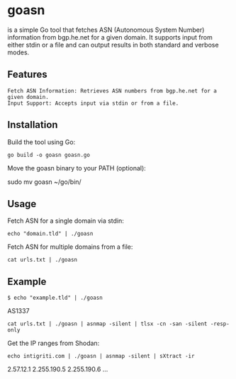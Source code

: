 # goasn

is a simple Go tool that fetches ASN (Autonomous System Number) information from bgp.he.net for a given domain. It supports input from either stdin or a file and can output results in both standard and verbose modes.

## Features

    Fetch ASN Information: Retrieves ASN numbers from bgp.he.net for a given domain.
    Input Support: Accepts input via stdin or from a file.

## Installation

Build the tool using Go:

`go build -o goasn goasn.go`

Move the goasn binary to your PATH (optional):

sudo mv goasn ~/go/bin/

## Usage

Fetch ASN for a single domain via stdin:

`echo "domain.tld" | ./goasn`

Fetch ASN for multiple domains from a file:

`cat urls.txt | ./goasn`

## Example

`$ echo "example.tld" | ./goasn`

AS1337

`cat urls.txt | ./goasn | asnmap -silent | tlsx -cn -san -silent -resp-only`

Get the IP ranges from Shodan:

`echo intigriti.com | ./goasn | asnmap -silent | sXtract -ir`

2.57.12.1
2.255.190.5
2.255.190.6
...